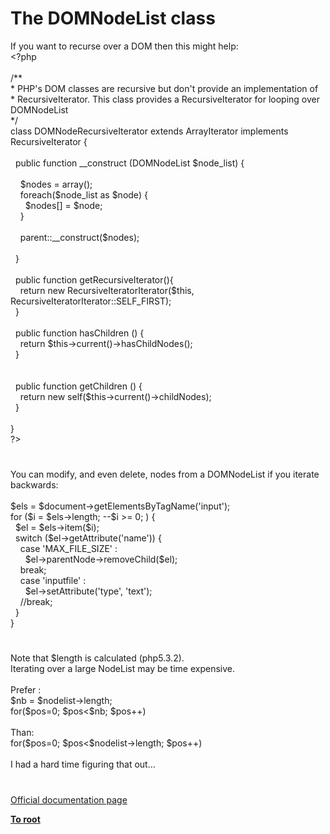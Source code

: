 # The DOMNodeList class




<div class="phpcode"><span class="html">
If you want to recurse over a DOM then this might help: <br><span class="default">&lt;?php <br><br></span><span class="comment">/**<br> * PHP&apos;s DOM classes are recursive but don&apos;t provide an implementation of <br> * RecursiveIterator. This class provides a RecursiveIterator for looping over DOMNodeList<br> */<br></span><span class="keyword">class </span><span class="default">DOMNodeRecursiveIterator </span><span class="keyword">extends </span><span class="default">ArrayIterator </span><span class="keyword">implements </span><span class="default">RecursiveIterator </span><span class="keyword">{<br>&#xA0; <br>&#xA0; public function </span><span class="default">__construct </span><span class="keyword">(</span><span class="default">DOMNodeList $node_list</span><span class="keyword">) {<br>&#xA0; &#xA0; <br>&#xA0; &#xA0; </span><span class="default">$nodes </span><span class="keyword">= array();<br>&#xA0; &#xA0; foreach(</span><span class="default">$node_list </span><span class="keyword">as </span><span class="default">$node</span><span class="keyword">) {<br>&#xA0; &#xA0; &#xA0; </span><span class="default">$nodes</span><span class="keyword">[] = </span><span class="default">$node</span><span class="keyword">;<br>&#xA0; &#xA0; }<br>&#xA0; &#xA0; <br>&#xA0; &#xA0; </span><span class="default">parent</span><span class="keyword">::</span><span class="default">__construct</span><span class="keyword">(</span><span class="default">$nodes</span><span class="keyword">);<br>&#xA0; &#xA0; <br>&#xA0; }<br>&#xA0; <br>&#xA0; public function </span><span class="default">getRecursiveIterator</span><span class="keyword">(){<br>&#xA0; &#xA0; return new </span><span class="default">RecursiveIteratorIterator</span><span class="keyword">(</span><span class="default">$this</span><span class="keyword">, </span><span class="default">RecursiveIteratorIterator</span><span class="keyword">::</span><span class="default">SELF_FIRST</span><span class="keyword">);<br>&#xA0; }<br>&#xA0; <br>&#xA0; public function </span><span class="default">hasChildren </span><span class="keyword">() {<br>&#xA0; &#xA0; return </span><span class="default">$this</span><span class="keyword">-&gt;</span><span class="default">current</span><span class="keyword">()-&gt;</span><span class="default">hasChildNodes</span><span class="keyword">();<br>&#xA0; }<br><br>&#xA0; <br>&#xA0; public function </span><span class="default">getChildren </span><span class="keyword">() {<br>&#xA0; &#xA0; return new </span><span class="default">self</span><span class="keyword">(</span><span class="default">$this</span><span class="keyword">-&gt;</span><span class="default">current</span><span class="keyword">()-&gt;</span><span class="default">childNodes</span><span class="keyword">);<br>&#xA0; }<br>&#xA0; <br>}<br></span><span class="default">?&gt;</span>
</span>
</div>
  

#


<div class="phpcode"><span class="html">
You can modify, and even delete, nodes from a DOMNodeList if you iterate backwards:<br><br>$els = $document-&gt;getElementsByTagName(&apos;input&apos;);<br>for ($i = $els-&gt;length; --$i &gt;= 0; ) {<br>&#xA0; $el = $els-&gt;item($i);<br>&#xA0; switch ($el-&gt;getAttribute(&apos;name&apos;)) {<br>&#xA0; &#xA0; case &apos;MAX_FILE_SIZE&apos; :<br>&#xA0; &#xA0; &#xA0; $el-&gt;parentNode-&gt;removeChild($el);<br>&#xA0; &#xA0; break;<br>&#xA0; &#xA0; case &apos;inputfile&apos; :<br>&#xA0; &#xA0; &#xA0; $el-&gt;setAttribute(&apos;type&apos;, &apos;text&apos;);<br>&#xA0; &#xA0; //break;<br>&#xA0; }<br>}</span>
</div>
  

#


<div class="phpcode"><span class="html">
Note that $length is calculated (php5.3.2).<br>Iterating over a large NodeList may be time expensive.<br><br>Prefer :<br>$nb = $nodelist-&gt;length;<br>for($pos=0; $pos&lt;$nb; $pos++)<br><br>Than:<br>for($pos=0; $pos&lt;$nodelist-&gt;length; $pos++)<br><br>I had a hard time figuring that out...</span>
</div>
  

#

[Official documentation page](https://www.php.net/manual/en/class.domnodelist.php)

**[To root](/README.md)**